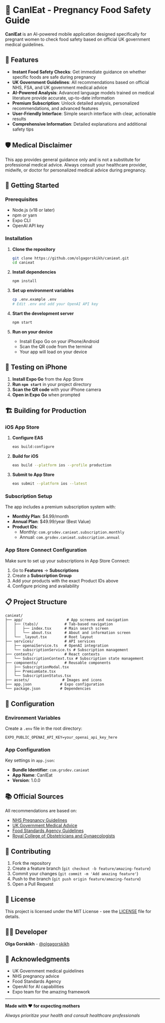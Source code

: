 # 🍓 CanIEat - Pregnancy Food Safety Guide

**CanIEat** is an AI-powered mobile application designed specifically for pregnant women to check food safety based on official UK government medical guidelines.

## 📱 Features

- **Instant Food Safety Checks**: Get immediate guidance on whether specific foods are safe during pregnancy
- **UK Government Guidelines**: All recommendations based on official NHS, FSA, and UK government medical advice
- **AI-Powered Analysis**: Advanced language models trained on medical literature provide accurate, up-to-date information
- **Premium Subscription**: Unlock detailed analysis, personalized recommendations, and advanced features
- **User-Friendly Interface**: Simple search interface with clear, actionable results
- **Comprehensive Information**: Detailed explanations and additional safety tips

## 🛡️ Medical Disclaimer

This app provides general guidance only and is not a substitute for professional medical advice. Always consult your healthcare provider, midwife, or doctor for personalized medical advice during pregnancy.

## 🚀 Getting Started

### Prerequisites

- Node.js (v18 or later)
- npm or yarn
- Expo CLI
- OpenAI API key

### Installation

1. **Clone the repository**
   ```bash
   git clone https://github.com/olgagorskikh/canieat.git
   cd canieat
   ```

2. **Install dependencies**
   ```bash
   npm install
   ```

3. **Set up environment variables**
   ```bash
   cp .env.example .env
   # Edit .env and add your OpenAI API key
   ```

4. **Start the development server**
   ```bash
   npm start
   ```

5. **Run on your device**
   - Install Expo Go on your iPhone/Android
   - Scan the QR code from the terminal
   - Your app will load on your device

## 📱 Testing on iPhone

1. **Install Expo Go** from the App Store
2. **Run `npm start`** in your project directory
3. **Scan the QR code** with your iPhone camera
4. **Open in Expo Go** when prompted

## 🏗️ Building for Production

### iOS App Store

1. **Configure EAS**
   ```bash
   eas build:configure
   ```

2. **Build for iOS**
   ```bash
   eas build --platform ios --profile production
   ```

3. **Submit to App Store**
   ```bash
   eas submit --platform ios --latest
   ```

### Subscription Setup

The app includes a premium subscription system with:
- **Monthly Plan**: $4.99/month
- **Annual Plan**: $49.99/year (Best Value)
- **Product IDs**: 
  - Monthly: `com.grsdev.canieat.subscription.monthly`
  - Annual: `com.grsdev.canieat.subscription.annual`

### App Store Connect Configuration

Make sure to set up your subscriptions in App Store Connect:
1. Go to **Features** → **Subscriptions**
2. Create a **Subscription Group**
3. Add your products with the exact Product IDs above
4. Configure pricing and availability

## 📋 Project Structure

```
canieat/
├── app/                    # App screens and navigation
│   ├── (tabs)/            # Tab-based navigation
│   │   ├── index.tsx      # Main search screen
│   │   └── about.tsx      # About and information screen
│   └── _layout.tsx        # Root layout
├── services/              # API services
│   ├── openaiService.ts   # OpenAI integration
│   └── subscriptionService.ts # Subscription management
├── contexts/              # React contexts
│   └── SubscriptionContext.tsx # Subscription state management
├── components/            # Reusable components
│   ├── SubscriptionModal.tsx
│   ├── PremiumGate.tsx
│   └── SubscriptionStatus.tsx
├── assets/               # Images and icons
├── app.json             # Expo configuration
└── package.json         # Dependencies
```

## 🔧 Configuration

### Environment Variables

Create a `.env` file in the root directory:

```env
EXPO_PUBLIC_OPENAI_API_KEY=your_openai_api_key_here
```

### App Configuration

Key settings in `app.json`:
- **Bundle Identifier**: `com.grsdev.canieat`
- **App Name**: CanIEat
- **Version**: 1.0.0

## 📚 Official Sources

All recommendations are based on:
- [NHS Pregnancy Guidelines](https://www.nhs.uk/pregnancy/keeping-well/foods-to-avoid/)
- [UK Government Medical Advice](https://www.gov.uk/government/publications/advice-on-eating-fish-when-trying-to-get-pregnant-or-pregnant-and-breastfeeding)
- [Food Standards Agency Guidelines](https://www.food.gov.uk/safety-hygiene/food-safety-and-pregnancy)
- [Royal College of Obstetricians and Gynaecologists](https://www.rcog.org.uk/)

## 🤝 Contributing

1. Fork the repository
2. Create a feature branch (`git checkout -b feature/amazing-feature`)
3. Commit your changes (`git commit -m 'Add amazing feature'`)
4. Push to the branch (`git push origin feature/amazing-feature`)
5. Open a Pull Request

## 📄 License

This project is licensed under the MIT License - see the [LICENSE](LICENSE) file for details.

## 👩‍💻 Developer

**Olga Gorskikh** - [@olgagorskikh](https://github.com/olgagorskikh)

## 🙏 Acknowledgments

- UK Government medical guidelines
- NHS pregnancy advice
- Food Standards Agency
- OpenAI for AI capabilities
- Expo team for the amazing framework

---

**Made with ❤️ for expecting mothers**

*Always prioritize your health and consult healthcare professionals*
